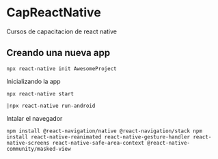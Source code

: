 # CapReactNative
Cursos de capacitacion de react native

## Creando una nueva app

    npx react-native init AwesomeProject

Inicializando la app

    npx react-native start

    |npx react-native run-android


Intalar el navegador

    npm install @react-navigation/native @react-navigation/stack npm install react-native-reanimated react-native-gesture-handler react-native-screens react-native-safe-area-context @react-native-community/masked-view


